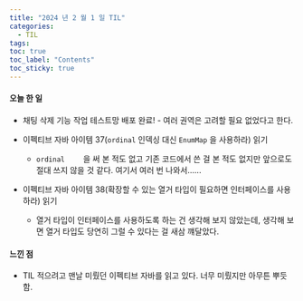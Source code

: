 ```yaml
---
title: "2024 년 2 월 1 일 TIL"
categories:
  - TIL
tags:
toc: true
toc_label: "Contents"
toc_sticky: true
---
```


#### 오늘 한 일

* 채팅 삭제 기능 작업 테스트망 배포 완료! - 여러 권역은 고려할 필요 없었다고 한다.
* 이펙티브 자바 아이템 37(`ordinal` 인덱싱 대신 `EnumMap` 을 사용하라) 읽기
  * `ordinal	` 을 써 본 적도 없고 기존 코드에서 쓴 걸 본 적도 없지만 앞으로도 절대 쓰지 않을 것 같다. 여기서 여러 번 나와서......
  
* 이펙티브 자바 아이템 38(확장할 수 있는 열거 타입이 필요하면 인터페이스를 사용하라) 읽기
  * 열거 타입이 인터페이스를 사용하도록 하는 건 생각해 보지 않았는데, 생각해 보면 열거 타입도 당연히 그럴 수 있다는 걸 새삼 꺠달았다.




#### 느낀 점



* TIL 적으려고 맨날 미뤘던 이펙티브 자바를 읽고 있다. 너무 미뤘지만 아무튼 뿌듯함.